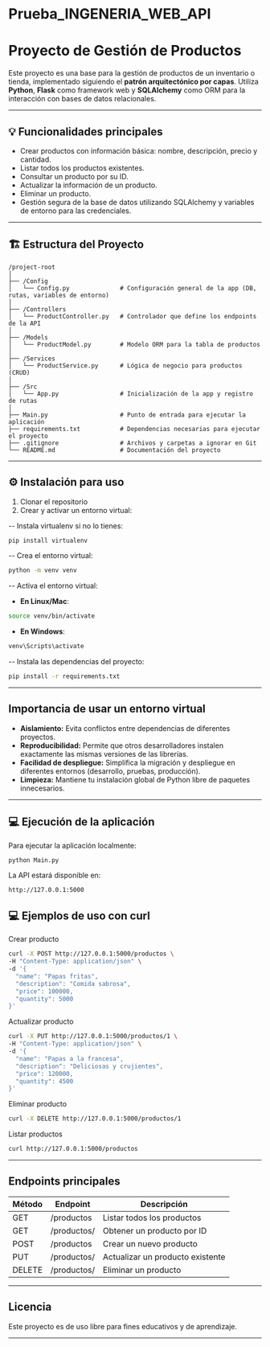 # Prueba_INGENERIA_WEB_API
# Proyecto de Gestión de Productos

Este proyecto es una base para la gestión de productos de un inventario o tienda, implementado siguiendo el **patrón arquitectónico por capas**. Utiliza **Python**, **Flask** como framework web y **SQLAlchemy** como ORM para la interacción con bases de datos relacionales.

---

## 💡 Funcionalidades principales

- Crear productos con información básica: nombre, descripción, precio y cantidad.
- Listar todos los productos existentes.
- Consultar un producto por su ID.
- Actualizar la información de un producto.
- Eliminar un producto.
- Gestión segura de la base de datos utilizando SQLAlchemy y variables de entorno para las credenciales.

---

## 🏗 Estructura del Proyecto

```
/project-root
│
├── /Config
│   └── Config.py              # Configuración general de la app (DB, rutas, variables de entorno)
│
├── /Controllers
│   └── ProductController.py   # Controlador que define los endpoints de la API
│
├── /Models
│   └── ProductModel.py        # Modelo ORM para la tabla de productos
│
├── /Services
│   └── ProductService.py      # Lógica de negocio para productos (CRUD)
│
├── /Src
│   └── App.py                 # Inicialización de la app y registro de rutas
│
├── Main.py                    # Punto de entrada para ejecutar la aplicación
├── requirements.txt           # Dependencias necesarias para ejecutar el proyecto
├── .gitignore                 # Archivos y carpetas a ignorar en Git
└── README.md                  # Documentación del proyecto
```

---

## ⚙ Instalación para uso

1. Clonar el repositorio
2. Crear y activar un entorno virtual:


-- Instala virtualenv si no lo tienes:

```bash
pip install virtualenv
```

-- Crea el entorno virtual:

```bash
python -m venv venv
```

-- Activa el entorno virtual:

* **En Linux/Mac**:

```bash
source venv/bin/activate
```

* **En Windows**:

```bash
venv\Scripts\activate
```

-- Instala las dependencias del proyecto:

```bash
pip install -r requirements.txt
```

---

## Importancia de usar un entorno virtual

* **Aislamiento:** Evita conflictos entre dependencias de diferentes proyectos.
* **Reproducibilidad:** Permite que otros desarrolladores instalen exactamente las mismas versiones de las librerías.
* **Facilidad de despliegue:** Simplifica la migración y despliegue en diferentes entornos (desarrollo, pruebas, producción).
* **Limpieza:** Mantiene tu instalación global de Python libre de paquetes innecesarios.

---

## 💻 Ejecución de la aplicación

Para ejecutar la aplicación localmente:

```bash
python Main.py
```

La API estará disponible en:

```
http://127.0.0.1:5000
```

## 💻 Ejemplos de uso con curl

Crear producto

```bash
curl -X POST http://127.0.0.1:5000/productos \
-H "Content-Type: application/json" \
-d '{
  "name": "Papas fritas",
  "description": "Comida sabrosa",
  "price": 100000,
  "quantity": 5000
}'
```

Actualizar producto

```bash
curl -X PUT http://127.0.0.1:5000/productos/1 \
-H "Content-Type: application/json" \
-d '{
  "name": "Papas a la francesa",
  "description": "Deliciosas y crujientes",
  "price": 120000,
  "quantity": 4500
}'
```

Eliminar producto

```bash
curl -X DELETE http://127.0.0.1:5000/productos/1
```

Listar productos

```bash
curl http://127.0.0.1:5000/productos
```

---

## Endpoints principales

| Método | Endpoint        | Descripción                      |
| ------ | --------------- | -------------------------------- |
| GET    | /productos      | Listar todos los productos       |
| GET    | /productos/<id> | Obtener un producto por ID       |
| POST   | /productos      | Crear un nuevo producto          |
| PUT    | /productos/<id> | Actualizar un producto existente |
| DELETE | /productos/<id> | Eliminar un producto             |

---

## Licencia

Este proyecto es de uso libre para fines educativos y de aprendizaje.

---


